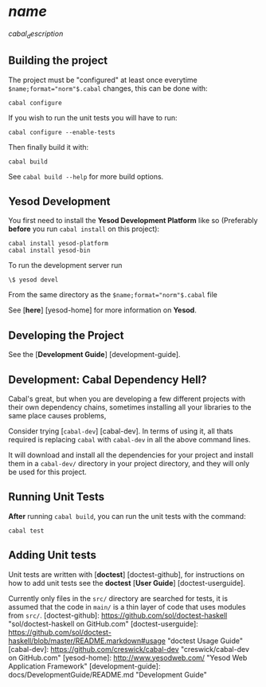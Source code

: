 # $name$

$cabal_description$

## Building the project

The project must be "configured" at least once everytime `$name;format="norm"$.cabal` changes, this can be done with:

    cabal configure

If you wish to run the unit tests you will have to run:

    cabal configure --enable-tests

Then finally build it with:

    cabal build

See `cabal build --help` for more build options.

## Yesod Development

You first need to install the **Yesod Development Platform** like so (Preferably **before** you run `cabal install` on this project):

    cabal install yesod-platform
    cabal install yesod-bin

To run the development server run

    \$ yesod devel

From the same directory as the `$name;format="norm"$.cabal` file

See [**here**] [yesod-home] for more information on **Yesod**.

## Developing the Project

See the [**Development Guide**] [development-guide].

## Development: Cabal Dependency Hell?

Cabal's great, but when you are developing a few different projects with their own dependency chains, sometimes installing all your libraries to the same place causes problems,

Consider trying [`cabal-dev`] [cabal-dev]. In terms of using it, all thats required is replacing `cabal` with `cabal-dev` in all the above command lines.

It will download and install all the dependencies for your project and install them in a `cabal-dev/` directory in your project directory, and they will only be used for this project.

## Running Unit Tests

**After** running `cabal build`, you can run the unit tests with the command:

    cabal test

## Adding Unit tests

Unit tests are written with [**doctest**] [doctest-github], for instructions on how to add unit tests
see the **doctest** [**User Guide**] [doctest-userguide].

Currently only files in the `src/` directory are searched for tests, it is assumed that the code in `main/`
is a thin layer of code that uses modules from `src/`.
[doctest-github]: https://github.com/sol/doctest-haskell "sol/doctest-haskell on GitHub.com"
[doctest-userguide]: https://github.com/sol/doctest-haskell/blob/master/README.markdown#usage "doctest Usage Guide"
[cabal-dev]: https://github.com/creswick/cabal-dev "creswick/cabal-dev on GitHub.com"
[yesod-home]: http://www.yesodweb.com/ "Yesod Web Application Framework"
[development-guide]: docs/DevelopmentGuide/README.md "Development Guide"

